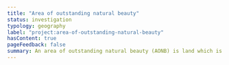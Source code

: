 ```yaml
---
title: "Area of outstanding natural beauty"
status: investigation
typology: geography
label: "project:area-of-outstanding-natural-beauty"
hasContent: true
pageFeedback: false
summary: An area of outstanding natural beauty (AONB) is land which is protected in order to conserve and enhance its natural beauty.
---
```


